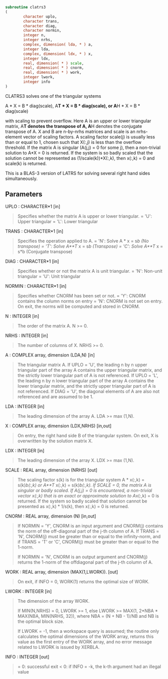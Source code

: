 ```fortran
subroutine clatrs3
(
        character uplo,
        character trans,
        character diag,
        character normin,
        integer n,
        integer nrhs,
        complex, dimension( lda, * ) a,
        integer lda,
        complex, dimension( ldx, * ) x,
        integer ldx,
        real, dimension( * ) scale,
        real, dimension( * ) cnorm,
        real, dimension( * ) work,
        integer lwork,
        integer info
)
```

CLATRS3 solves one of the triangular systems

A * X = B * diag(scale),  A**T * X = B * diag(scale), or
A**H * X = B * diag(scale)

with scaling to prevent overflow.  Here A is an upper or lower
triangular matrix, A**T denotes the transpose of A, A**H denotes the
conjugate transpose of A. X and B are n-by-nrhs matrices and scale
is an nrhs-element vector of scaling factors. A scaling factor scale(j)
is usually less than or equal to 1, chosen such that X(:,j) is less
than the overflow threshold. If the matrix A is singular (A(j,j) = 0
for some j), then a non-trivial solution to A*X = 0 is returned. If
the system is so badly scaled that the solution cannot be represented
as (1/scale(k))*X(:,k), then x(:,k) = 0 and scale(k) is returned.

This is a BLAS-3 version of LATRS for solving several right
hand sides simultaneously.

## Parameters
UPLO : CHARACTER*1 [in]
> Specifies whether the matrix A is upper or lower triangular.
> = 'U':  Upper triangular
> = 'L':  Lower triangular

TRANS : CHARACTER*1 [in]
> Specifies the operation applied to A.
> = 'N':  Solve A * x = s*b  (No transpose)
> = 'T':  Solve A**T* x = s*b  (Transpose)
> = 'C':  Solve A**T* x = s*b  (Conjugate transpose)

DIAG : CHARACTER*1 [in]
> Specifies whether or not the matrix A is unit triangular.
> = 'N':  Non-unit triangular
> = 'U':  Unit triangular

NORMIN : CHARACTER*1 [in]
> Specifies whether CNORM has been set or not.
> = 'Y':  CNORM contains the column norms on entry
> = 'N':  CNORM is not set on entry.  On exit, the norms will
> be computed and stored in CNORM.

N : INTEGER [in]
> The order of the matrix A.  N >= 0.

NRHS : INTEGER [in]
> The number of columns of X.  NRHS >= 0.

A : COMPLEX array, dimension (LDA,N) [in]
> The triangular matrix A.  If UPLO = 'U', the leading n by n
> upper triangular part of the array A contains the upper
> triangular matrix, and the strictly lower triangular part of
> A is not referenced.  If UPLO = 'L', the leading n by n lower
> triangular part of the array A contains the lower triangular
> matrix, and the strictly upper triangular part of A is not
> referenced.  If DIAG = 'U', the diagonal elements of A are
> also not referenced and are assumed to be 1.

LDA : INTEGER [in]
> The leading dimension of the array A.  LDA >= max (1,N).

X : COMPLEX array, dimension (LDX,NRHS) [in,out]
> On entry, the right hand side B of the triangular system.
> On exit, X is overwritten by the solution matrix X.

LDX : INTEGER [in]
> The leading dimension of the array X.  LDX >= max (1,N).

SCALE : REAL array, dimension (NRHS) [out]
> The scaling factor s(k) is for the triangular system
> A * x(:,k) = s(k)*b(:,k)  or  A**T* x(:,k) = s(k)*b(:,k).
> If SCALE = 0, the matrix A is singular or badly scaled.
> If A(j,j) = 0 is encountered, a non-trivial vector x(:,k)
> that is an exact or approximate solution to A*x(:,k) = 0
> is returned. If the system so badly scaled that solution
> cannot be presented as x(:,k) * 1/s(k), then x(:,k) = 0
> is returned.

CNORM : REAL array, dimension (N) [in,out]
> 
> If NORMIN = 'Y', CNORM is an input argument and CNORM(j)
> contains the norm of the off-diagonal part of the j-th column
> of A.  If TRANS = 'N', CNORM(j) must be greater than or equal
> to the infinity-norm, and if TRANS = 'T' or 'C', CNORM(j)
> must be greater than or equal to the 1-norm.
> 
> If NORMIN = 'N', CNORM is an output argument and CNORM(j)
> returns the 1-norm of the offdiagonal part of the j-th column
> of A.

WORK : REAL array, dimension (MAX(1,LWORK)). [out]
> On exit, if INFO = 0, WORK(1) returns the optimal size of
> WORK.

LWORK : INTEGER [in]
> The dimension of the array WORK.
> 
> If MIN(N,NRHS) = 0, LWORK >= 1, else
> LWORK >= MAX(1, 2*NBA * MAX(NBA, MIN(NRHS, 32)), where
> NBA = (N + NB - 1)/NB and NB is the optimal block size.
> 
> If LWORK = -1, then a workspace query is assumed; the routine
> only calculates the optimal dimensions of the WORK array, returns
> this value as the first entry of the WORK array, and no error
> message related to LWORK is issued by XERBLA.

INFO : INTEGER [out]
> = 0:  successful exit
> < 0:  if INFO = -k, the k-th argument had an illegal value
